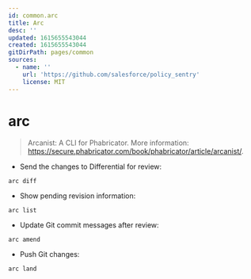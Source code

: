 ```yaml
---
id: common.arc
title: Arc
desc: ''
updated: 1615655543044
created: 1615655543044
gitDirPath: pages/common
sources:
  - name: ''
    url: 'https://github.com/salesforce/policy_sentry'
    license: MIT
---
```

# arc

> Arcanist: A CLI for Phabricator.
> More information: <https://secure.phabricator.com/book/phabricator/article/arcanist/>.

- Send the changes to Differential for review:

`arc diff`

- Show pending revision information:

`arc list`

- Update Git commit messages after review:

`arc amend`

- Push Git changes:

`arc land`

